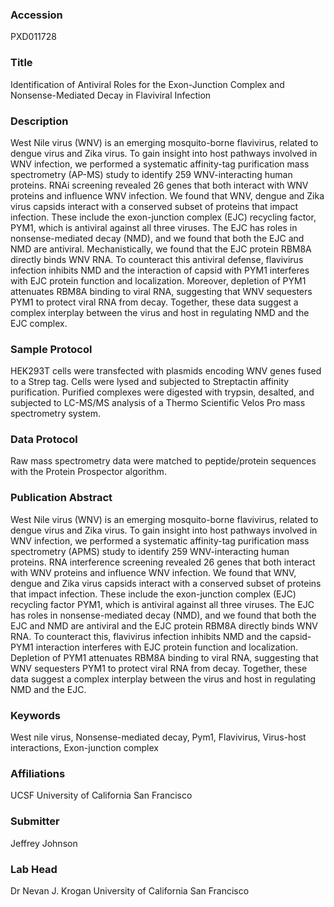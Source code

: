 ### Accession
PXD011728

### Title
Identification of Antiviral Roles for the Exon-Junction Complex and Nonsense-Mediated Decay in Flaviviral Infection

### Description
West Nile virus (WNV) is an emerging mosquito-borne flavivirus, related to dengue virus and Zika virus. To gain insight into host pathways involved in WNV infection, we performed a systematic affinity-tag purification mass spectrometry (AP-MS) study to identify 259 WNV-interacting human proteins. RNAi screening revealed 26 genes that both interact with WNV proteins and influence WNV infection. We found that WNV, dengue and Zika virus capsids interact with a conserved subset of proteins that impact infection. These include the exon-junction complex (EJC) recycling factor, PYM1, which is antiviral against all three viruses. The EJC has roles in nonsense-mediated decay (NMD), and we found that both the EJC and NMD are antiviral. Mechanistically, we found that the EJC protein RBM8A directly binds WNV RNA. To counteract this antiviral defense, flavivirus infection inhibits NMD and the interaction of capsid with PYM1 interferes with EJC protein function and localization. Moreover, depletion of PYM1 attenuates RBM8A binding to viral RNA, suggesting that WNV sequesters PYM1 to protect viral RNA from decay. Together, these data suggest a complex interplay between the virus and host in regulating NMD and the EJC complex.

### Sample Protocol
HEK293T cells were transfected with plasmids encoding WNV genes fused to a Strep tag. Cells were lysed and subjected to Streptactin affinity purification. Purified complexes were digested with trypsin, desalted, and subjected to LC-MS/MS analysis of a Thermo Scientific Velos Pro mass spectrometry system.

### Data Protocol
Raw mass spectrometry data were matched to peptide/protein sequences with the Protein Prospector algorithm.

### Publication Abstract
West Nile virus (WNV) is an emerging mosquito-borne flavivirus, related to dengue virus and Zika virus. To gain insight into host pathways involved in WNV infection, we performed a systematic affinity-tag purification mass spectrometry (APMS) study to identify 259 WNV-interacting human proteins. RNA interference screening revealed 26 genes that both interact with WNV proteins and influence WNV infection. We found that WNV, dengue and Zika virus capsids interact with a conserved subset of proteins that impact infection. These include the exon-junction complex (EJC) recycling factor PYM1, which is antiviral against all three viruses. The EJC has roles in nonsense-mediated decay (NMD), and we found that both the EJC and NMD are antiviral and the EJC protein RBM8A directly binds WNV RNA. To counteract this, flavivirus infection inhibits NMD and the capsid-PYM1 interaction interferes with EJC protein function and localization. Depletion of PYM1 attenuates RBM8A binding to viral RNA, suggesting that WNV sequesters PYM1 to protect viral RNA from decay. Together, these data suggest a complex interplay between the virus and host in regulating NMD and the EJC.

### Keywords
West nile virus, Nonsense-mediated decay, Pym1, Flavivirus, Virus-host interactions, Exon-junction complex

### Affiliations
UCSF
University of California San Francisco

### Submitter
Jeffrey Johnson

### Lab Head
Dr Nevan J. Krogan
University of California San Francisco


